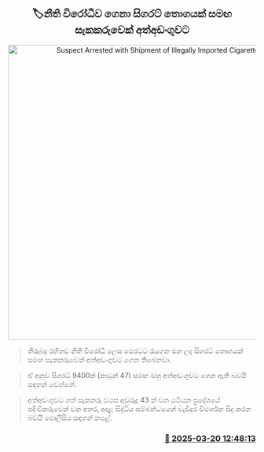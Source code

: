 <p align='center'><b><h2 align='center' title='Suspect Arrested with Shipment of Illegally Imported Cigarettes'>🏷නීති විරෝධීව ගෙනා සිගරට් තොගයක් සමඟ සැකකරුවෙක් අත්අඩංගුවට</h2></b></p>
<p align='center'><img src='https://helakuru.sgp1.cdn.digitaloceanspaces.com/esana/images/lib/cigarette-arrest-ny.jpg' width='600' alt='Suspect Arrested with Shipment of Illegally Imported Cigarettes'></p>

> තීරුබදු රහිතව නීති විරෝධී ලෙස මෙරටට රැගෙන එන ලද සිගරට් තොගයක් සමඟ සැකකරුවෙක් අත්අඩංගුවට ගෙන තිබෙනවා.

> ඒ අනුව සිගරට් 9400ක් (කාටුන් 47) සමඟ ඔහු අත්අඩංගුවට ගෙන ඇති බවයි සඳහන් වෙන්නේ.

> අත්අඩංගුවට ගත් සැකකරු වයස අවුරුදු 43 ක් වන යටියන ප්‍රදේශයේ පදිංචිකරුවෙක් වන අතර, අදාළ සිද්ධිය සම්බන්ධයෙන් වැඩිදුර විමර්ශන සිදු කරන බවයි පොලීසිය සඳහන් කළේ.



<h3 align='right'><a href='https://www.helakuru.lk/esana/p/108489/'>📅 2025-03-20 12:48:13</a></h3>

